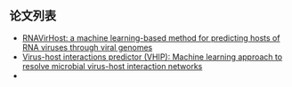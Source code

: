 ## 论文列表
- [RNAVirHost: a machine learning-based method for predicting hosts of RNA viruses through viral genomes](https://academic.oup.com/gigascience/article/doi/10.1093/gigascience/giae059/7738848?login=true)
- [Virus-host interactions predictor (VHIP): Machine learning approach to resolve microbial virus-host interaction networks](https://journals.plos.org/ploscompbiol/article?id=10.1371/journal.pcbi.1011649)
- 
